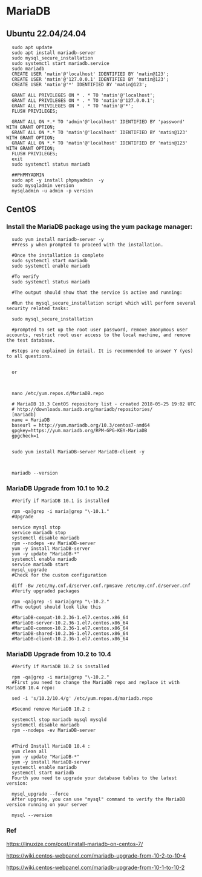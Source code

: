 # MariaDB

## Ubuntu 22.04/24.04

      sudo apt update
      sudo apt install mariadb-server
      sudo mysql_secure_installation
      sudo systemctl start mariadb.service
      sudo mariadb
      CREATE USER 'matin'@'localhost' IDENTIFIED BY 'matin@123';
      CREATE USER 'matin'@'127.0.0.1' IDENTIFIED BY 'matin@123';
      CREATE USER 'matin'@'*' IDENTIFIED BY 'matin@123';
      
      GRANT ALL PRIVILEGES ON * . * TO 'matin'@'localhost';
      GRANT ALL PRIVILEGES ON * . * TO 'matin'@'127.0.0.1';
      GRANT ALL PRIVILEGES ON * . * TO 'matin'@'*'; 
      FLUSH PRIVILEGES;
      
      GRANT ALL ON *.* TO 'admin'@'localhost' IDENTIFIED BY 'password' WITH GRANT OPTION;
      GRANT ALL ON *.* TO 'matin'@'localhost' IDENTIFIED BY 'matin@123' WITH GRANT OPTION;
      GRANT ALL ON *.* TO 'matin'@'localhost' IDENTIFIED BY 'matin@123' WITH GRANT OPTION;
      FLUSH PRIVILEGES;
      exit
      sudo systemctl status mariadb  

      ##PHPMYADMIN
      sudo apt -y install phpmyadmin  -y
      sudo mysqladmin version
      mysqladmin -u admin -p version


## CentOS
### Install the MariaDB package using the yum package manager:

      sudo yum install mariadb-server -y
      #Press y when prompted to proceed with the installation.

      #Once the installation is complete
      sudo systemctl start mariadb
      sudo systemctl enable mariadb

      #To verify  
      sudo systemctl status mariadb

      #The output should show that the service is active and running:

      #Run the mysql_secure_installation script which will perform several security related tasks:

      sudo mysql_secure_installation

      #prompted to set up the root user password, remove anonymous user accounts, restrict root user access to the local machine, and remove the test database.

      #steps are explained in detail. It is recommended to answer Y (yes) to all questions.
      
      
      or 
      
      
      
      nano /etc/yum.repos.d/MariaDB.repo
      
      # MariaDB 10.3 CentOS repository list - created 2018-05-25 19:02 UTC
      # http://downloads.mariadb.org/mariadb/repositories/
      [mariadb]
      name = MariaDB
      baseurl = http://yum.mariadb.org/10.3/centos7-amd64
      gpgkey=https://yum.mariadb.org/RPM-GPG-KEY-MariaDB
      gpgcheck=1


      sudo yum install MariaDB-server MariaDB-client -y



      mariadb --version


### MariaDB Upgrade from 10.1 to 10.2


      #Verify if MariaDB 10.1 is installed

      rpm -qa|grep -i maria|grep "\-10.1."
      #Upgrade

      service mysql stop
      service mariadb stop
      systemctl disable mariadb
      rpm --nodeps -ev MariaDB-server
      yum -y install MariaDB-server
      yum -y update "MariaDB-*"
      systemctl enable mariadb
      service mariadb start
      mysql_upgrade
      #Check for the custom configuration

      diff -Bw /etc/my.cnf.d/server.cnf.rpmsave /etc/my.cnf.d/server.cnf
      #Verify upgraded packages

      rpm -qa|grep -i maria|grep "\-10.2."
      #The output should look like this

      #MariaDB-compat-10.2.36-1.el7.centos.x86_64
      #MariaDB-server-10.2.36-1.el7.centos.x86_64
      #MariaDB-common-10.2.36-1.el7.centos.x86_64
      #MariaDB-shared-10.2.36-1.el7.centos.x86_64
      #MariaDB-client-10.2.36-1.el7.centos.x86_64



### MariaDB Upgrade from 10.2 to 10.4

      #Verify if MariaDB 10.2 is installed

      rpm -qa|grep -i maria|grep "\-10.2."
      #First you need to change the MariaDB repo and replace it with MariaDB 10.4 repo:

      sed -i 's/10.2/10.4/g' /etc/yum.repos.d/mariadb.repo

      #Second remove MariaDB 10.2 :

      systemctl stop mariadb mysql mysqld
      systemctl disable mariadb
      rpm --nodeps -ev MariaDB-server


      #Third Install MariaDB 10.4 :
      yum clean all
      yum -y update "MariaDB-*"
      yum -y install MariaDB-server
      systemctl enable mariadb
      systemctl start mariadb
      Fourth you need to upgrade your database tables to the latest version:

      mysql_upgrade --force
      After upgrade, you can use "mysql" command to verify the MariaDB version running on your server

      mysql --version


### Ref
https://linuxize.com/post/install-mariadb-on-centos-7/

https://wiki.centos-webpanel.com/mariadb-upgrade-from-10-2-to-10-4

https://wiki.centos-webpanel.com/mariadb-upgrade-from-10-1-to-10-2
